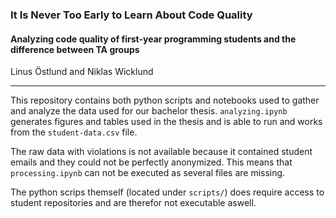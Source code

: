 ### It Is Never Too Early to Learn About Code Quality

#### Analyzing code quality of first-year programming students and the difference between TA groups

Linus Östlund and Niklas Wicklund

---

This repository contains both python scripts and notebooks used to gather and analyze the data used for our bachelor thesis. `analyzing.ipynb` generates figures and tables used in the thesis and is able to run and works from the `student-data.csv` file. 

The raw data with violations is not available because it contained student emails and they could not be perfectly anonymized. This means that `processing.ipynb` can not be executed as several files are missing. 

The python scrips themself (located under `scripts/`) does require access to student repositories and are therefor not executable aswell.
